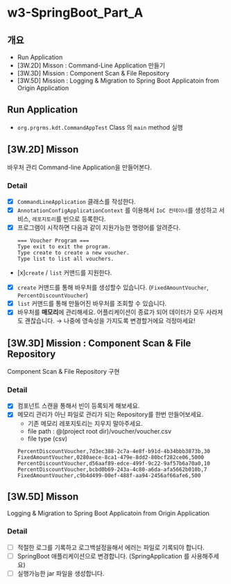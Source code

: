 # w3-SpringBoot_Part_A

## 개요

- Run Application
- [3W.2D] Misson : Command-Line Application 만들기
- [3W.3D] Mission : Component Scan & File Repository
- [3W.5D] Mission : Logging & Migration to Spring Boot Applicatoin from Origin Application

## Run Application

- `org.prgrms.kdt.CommandAppTest` Class 의 `main` method 실행

## [3W.2D] Misson

바우처 관리 Command-line Application을 만들어본다.

### Detail

- [x] `CommandLineApplication` 클래스를 작성한다.
- [x] `AnnotationConfigApplicationContext` 를 이용해서 `IoC 컨테이너`를 생성하고 서비스, `레포지토리`를 빈으로 등록한다.
- [x] 프로그램이 시작하면 다음과 같이 지원가능한 명령어를 알려준다.
  ```
  === Voucher Program ===
  Type exit to exit the program.
  Type create to create a new voucher.
  Type list to list all vouchers.
  ```
- [x]`create` / `list` 커맨드를 지원한다.
- [x] `create` 커맨드를 통해 바우처를 생성할수 있습니다. (`FixedAmountVoucher`,
      `PercentDiscountVoucher`)
- [x] `list` 커맨드를 통해 만들어진 바우처를 조회할 수 있습니다.
- [x] 바우처를 **매모리**에 관리해세요. 어플리케이션이 종료가 되어 데이터가 모두 사라져도 괜찮습니다. → 나중에 영속성을 가지도록 변경할거에요 걱정마세요!

## [3W.3D] Mission : Component Scan & File Repository

Component Scan & File Repository 구현

### Detail

- [x] 컴포넌트 스캔을 통해서 빈이 등록되게 해보세요.
- [x] 메모리 관리가 아닌 파일로 관리가 되는 Repository를 한번 만들어보세요.
  - 기존 메모리 레포지토리는 지우지 말아주세요.
  - file path : @(project root dir)/voucher/voucher.csv
  - file type (csv)
  ```csv
  PercentDiscountVoucher,7d3ec388-2c7a-4e8f-b91d-4b34bbb3873b,30
  FixedAmountVoucher,0280aece-8ca1-479e-8dd2-80bcf282ce06,5000
  PercentDiscountVoucher,d56aaf89-edce-499f-9c22-9af57b6a70a0,10
  PercentDiscountVoucher,bcbd0b69-243a-4c80-a6da-afa5662b010b,7
  FixedAmountVoucher,c9b4d499-00ef-488f-aa94-2456af66afe6,500
  ```

## [3W.5D] Misson

Logging & Migration to Spring Boot Applicatoin from Origin Application

### Detail

- [ ] 적절한 로그를 기록하고 로그백설정을해서 에러는 파일로 기록되야 합니다.
- [ ] SpringBoot 애플리케이션으로 변경합니다. (SpringApplication 를 사용해주세요)
- [ ] 실행가능한 jar 파일을 생성합니다.
